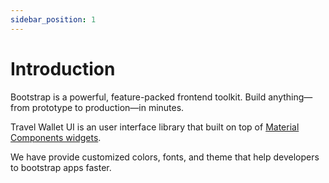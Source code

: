 ```yaml
---
sidebar_position: 1
---
```


# Introduction

Bootstrap is a powerful, feature-packed frontend toolkit. Build anything—from prototype to production—in minutes.

Travel Wallet UI is an user interface library that built on top of [Material Components widgets](https://docs.flutter.dev/development/ui/widgets/material).

We have provide customized colors, fonts, and theme that help developers to bootstrap apps faster.
